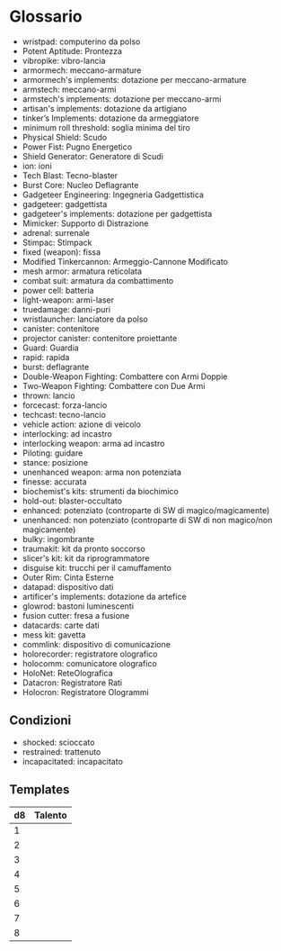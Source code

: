 # Glossario

- wristpad: computerino da polso
- Potent Aptitude: Prontezza
- vibropike: vibro-lancia
- armormech: meccano-armature
- armormech's implements: dotazione per meccano-armature
- armstech: meccano-armi
- armstech's implements: dotazione per meccano-armi
- artisan's implements: dotazione da artigiano
- tinker’s Implements: dotazione da armeggiatore
- minimum roll threshold: soglia minima del tiro
- Physical Shield: Scudo
- Power Fist: Pugno Energetico
- Shield Generator: Generatore di Scudi
- ion: ioni
- Tech Blast: Tecno-blaster
- Burst Core: Nucleo Deflagrante
- Gadgeteer Engineering: Ingegneria Gadgettistica
- gadgeteer: gadgettista
- gadgeteer's implements: dotazione per gadgettista
- Mimicker: Supporto di Distrazione
- adrenal: surrenale
- Stimpac: Stimpack
- fixed (weapon): fissa
- Modified Tinkercannon: Armeggio-Cannone Modificato
- mesh armor: armatura reticolata
- combat suit: armatura da combattimento
- power cell: batteria
- light-weapon: armi-laser
- truedamage: danni-puri
- wristlauncher: lanciatore da polso
- canister: contenitore
- projector canister: contenitore proiettante
- Guard: Guardia
- rapid: rapida
- burst: deflagrante
- Double-Weapon Fighting: Combattere con Armi Doppie
- Two-Weapon Fighting: Combattere con Due Armi
- thrown: lancio
- forcecast: forza-lancio
- techcast: tecno-lancio
- vehicle action: azione di veicolo
- interlocking: ad incastro
- interlocking weapon: arma ad incastro
- Piloting: guidare
- stance: posizione
- unenhanced weapon: arma non potenziata
- finesse: accurata
- biochemist's kits: strumenti da biochimico
- hold-out: blaster-occultato
- enhanced: potenziato (controparte di SW di magico/magicamente)
- unenhanced: non potenziato (controparte di SW di non magico/non magicamente)
- bulky: ingombrante
- traumakit: kit da pronto soccorso
- slicer's kit: kit da riprogrammatore
- disguise kit: trucchi per il camuffamento
- Outer Rim: Cinta Esterne
- datapad: dispositivo dati
- artificer's implements: dotazione da artefice
- glowrod: bastoni luminescenti
- fusion cutter: fresa a fusione
- datacards: carte dati
- mess kit: gavetta
- commlink: dispositivo di comunicazione
- holorecorder: registratore olografico
- holocomm: comunicatore olografico
- HoloNet: ReteOlografica
- Datacron: Registratore Rati
- Holocron: Registratore Ologrammi

## Condizioni

- shocked: scioccato
- restrained: trattenuto
- incapacitated: incapacitato

## Templates

 <!-- omit in toc -->

|d8|Talento
|---|---
|1|[](../talenti/talenti.md#)
|2|[](../talenti/talenti.md#)
|3|[](../talenti/talenti.md#)
|4|[](../talenti/talenti.md#)
|5|[](../talenti/talenti.md#)
|6|[](../talenti/talenti.md#)
|7|[](../talenti/talenti.md#)
|8|[](../talenti/talenti.md#)
